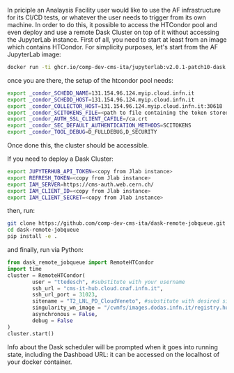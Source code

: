 In priciple an Analaysis Facility user would like to use the AF infrastructure for its CI/CD tests, or whatever the user needs to trigger from its own machine.
In order to do this, it possible to access the HTCondor pool and even deploy and use a remote Dask Cluster on top of it without accessing the JupyterLab instance.
First of all, you need to start at least from an image which contains HTCondor. For simplicity purposes, let's start from the AF JupyterLab image:
```bash
docker run -ti ghcr.io/comp-dev-cms-ita/jupyterlab:v2.0.1-patch10-dask bash 
```
once you are there, the setup of the htcondor pool needs:
```bash
export _condor_SCHEDD_NAME=131.154.96.124.myip.cloud.infn.it
export _condor_SCHEDD_HOST=131.154.96.124.myip.cloud.infn.it
export _condor_COLLECTOR_HOST=131.154.96.124.myip.cloud.infn.it:30618
export _condor_SCITOKENS_FILE=<path to file containing the token stored in /tmp/token inside your Jlab instance>
export _condor_AUTH_SSL_CLIENT_CAFILE=/ca.crt
export _condor_SEC_DEFAULT_AUTHENTICATION_METHODS=SCITOKENS
export _condor_TOOL_DEBUG=D_FULLDEBUG,D_SECURITY
```
Once done this, the cluster should be accessible.

If you need to deploy a Dask Cluster:
```bash
export JUPYTERHUB_API_TOKEN=<copy from Jlab instance>
export REFRESH_TOKEN=<copy from Jlab instance>
export IAM_SERVER=https://cms-auth.web.cern.ch/
export IAM_CLIENT_ID=<copy from Jlab instance>
export IAM_CLIENT_SECRET=<copy from Jlab instance>
```
then, run:
```bash
git clone https://github.com/comp-dev-cms-ita/dask-remote-jobqueue.git -b standalone
cd dask-remote-jobqueue
pip install -e .
```
and finally, run via Python:
```python
from dask_remote_jobqueue import RemoteHTCondor
import time
cluster = RemoteHTCondor(
        user = "ttedesch", #substitute with your username
        ssh_url = "cms-it-hub.cloud.cnaf.infn.it",
        ssh_url_port = 31023,
        sitename = "T2_LNL_PD_CloudVeneto", #substitute with desired side
        singularity_wn_image = "/cvmfs/images.dodas.infn.it/registry.hub.docker.com/dodasts/root-in-docker:ubuntu22-kernel-v1", #substitute with your image
        asynchronous = False,
        debug = False
)
cluster.start()
```
Info about the Dask scheduler will be prompted when it goes into running state, including the Dashboad URL: it can be accessed on the localhost of your docker container. 
